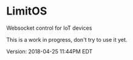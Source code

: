 # LimitOS
Websocket control for IoT devices

This is a work in progress, don't try to use it yet.

Version: 2018-04-25 11:44PM EDT
